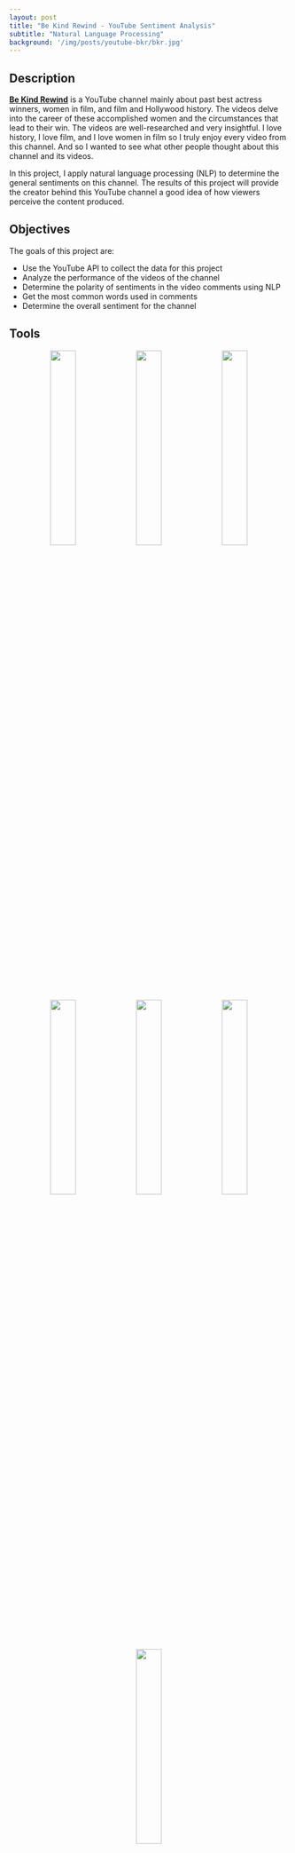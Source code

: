 ```yaml
---
layout: post
title: "Be Kind Rewind - YouTube Sentiment Analysis"
subtitle: "Natural Language Processing"
background: '/img/posts/youtube-bkr/bkr.jpg'
---
```


## Description
**[Be Kind Rewind](https://www.youtube.com/channel/UCNiolZNLiJplmCCzqk9-czQ)** is a YouTube channel mainly about past best actress winners, women in film, and film and Hollywood history. The videos delve into the career of these accomplished women and the circumstances that lead to their win. The videos are well-researched and very insightful. I love history, I love film, and I love women in film so I truly enjoy every video from this channel. And so I wanted to see what other people thought about this channel and its videos.  

In this project, I apply natural language processing (NLP) to determine the general sentiments on this channel. The results of this project will provide the creator behind this YouTube channel a good idea of how viewers perceive the content produced.

## Objectives
The goals of this project are:
- Use the YouTube API to collect the data for this project  
- Analyze the performance of the videos of the channel  
- Determine the polarity of sentiments in the video comments using NLP  
- Get the most common words used in comments  
- Determine the overall sentiment for the channel  

## Tools
<p align="center">
  <img width="30%" height="30%" src="/img/posts/price-used-cars/python.png" />
  <img width="30%" height="30%" src="/img/posts/price-used-cars/numpy.png" />
  <img width="30%" height="30%" src="/img/posts/price-used-cars/pandas.png" />
  <img width="30%" height="30%" src="/img/posts/price-used-cars/matplotlib.png" />
  <img width="30%" height="30%" src="/img/posts/price-used-cars/seaborn.png" />
  <img width="30%" height="30%" src="/img/posts/price-used-cars/txtblob.png" />
  <img width="30%" height="30%" src="/img/posts/price-used-cars/sql.png" />
</p>
- Python - used to extract the data, clean and preprocess the data, get the sentiments from the comments, and analyze the data. The libraries used were:  
  - NumPy  
  - Pandas  
  - Google API client  
  - Matplotlib  
  - Seaborn  
  - WordCloud  
  - Demoji  
  - NLTK  
  - TextBlob  
- SQL Server – store the data and retrieve information for analysis  
- YouTube API – source of the data  

## Steps
1. Download channel, video, and comments data from YouTube using the YouTube API
2. Clean and preprocess the data
3. Perform exploratory data analysis (EDA) on the data
4. Analyze the sentiment of all the comments on the videos and the channel as a whole
5. Conclusion   

## The Data
The data was scraped using Google Youtube Data API version 3.0. There are two datasets: one for the details for each of the 67 videos on the channel and one for the comments posted for all of the videos on the channel. The first dataset was used to analyze the overall performance of the channel. The second dataset was used to get the sentiments from viewers.

## Data Cleaning and Preprocessing
After importing the libraries and extracting the data of the channel from YouTube, we prepared the data for analysis by doing the following:
- Check the data types of each column and number of non-null values
- Convert numerical columns to numeric
- Remove the column 'favouriteCount' since this column has no data
- Convert 'duration' column to seconds
- Add a column that indicates the day of the week the videos and comments were published based on the column 'publishedAt'
- Add column 'tagCount'
- Remove emojis	
- Insert a column to indicate the language the comment was written in and remove comments in languages other than English
- Remove stop words and special characters, lemmatize words
- Get the number of words in each comment

## EDA
The exploratory data analysis was performed using SQL to retrieve information from the datasets. Python was also used for the analysis to visualize the analysis. Some of the notable insights gained from this analysis are as follows:

#### Top performing videos by viewCount
<p align="center">
  <img width="60%" height="60%" src="/img/posts/youtube-bkr/eda1t.jpg" />
  <img width="100%" height="100%" src="/img/posts/youtube-bkr/eda1g.jpg" />
</p>
The most viewed videos are those that discuss movies and personalities who are familiar to today’s audiences. The channel goes over the story of past best actress winners all the way from the infancy of the Oscars. Average viewers may not be able to easily recognize and relate to the subject of some of the videos especially those from the Golden Age of Hollywood. The top 4 most viewed videos cover movies that were recently made (or remade) or actresses that are currently active who won their Oscar within the last 2 decades. The top 5 and 6 most watched video also has this characteristic in a way. They delve into the story  of 2 actresses from the Golden Age of Hollywood who were the subjects of a recent popular TV series. 

#### Average view count of videos
<p align="center">
  <img width="60%" height="60%" src="/img/posts/youtube-bkr/eda3.jpg" />
</p>
The average views of channel per video is 352,354.

#### Videos with the most comments
<p align="center">
  <img width="60%" height="60%" src="/img/posts/youtube-bkr/eda5t.jpg" />
  <img width="100%" height="100%" src="/img/posts/youtube-bkr/eda5g.jpg" />
</p>
Videos with the most comments are also those that cover actresses and movies that are more recent as they would be more familiar to today’s viewers.

#### Average number of comments
<p align="center">
  <img width="60%" height="60%" src="/img/posts/youtube-bkr/eda7.jpg" />
</p>
The average number of comments on the channel’s videos is 1,246.

#### Video comments per 1000 views
<p align="center">
  <img width="60%" height="60%" src="/img/posts/youtube-bkr/eda8t.jpg" />
  <img width="100%" height="100%" src="/img/posts/youtube-bkr/eda8g.jpg" />
</p>
Video comments are correlated to views since the more views a video has, the more chance the video will have of getting comments. Thus, to be able to better compare the comment count of videos, we need to consider them in the context of their view counts. The comment count was divided by the total views of each video and then multiplied by 1000. Using this ratio, we can see that the most commented video per 1000 views is the channel’s Q&A video. Perhaps the reason behind this is that this video is a way for the creator of the channel to engage with the channel’s audience and this, in turn, resulted to more comments.

#### Average number of words in comments for all videos
<p align="center">
  <img width="60%" height="60%" src="/img/posts/youtube-bkr/eda15.jpg" />
</p>
Comments have an average length of 33 words. 

#### Correlation of viewCount, likeCount, commentCount, duration, tagCount, and comment_view_ratio
<p align="center">
  <img width="100%" height="100%" src="/img/posts/youtube-bkr/eda19.jpg" />
</p>
There is a high correlation between viewCount, likeCount, and commentCount. The more a video is viewed, the higher the chance of it getting likes and comments from the viewers.

#### Scatterplot  of viewCount against commentCount, likeCount, tagCount, and durationSecs
<p align="center">
  <img width="100%" height="100%" src="/img/posts/youtube-bkr/eda20.jpg" />
</p>
As seen in the correlation matrix, there is a positive correlation between commentCount and viewCount as well as likeCount and viewCount. Videos with higher viewCounts have higher like counts and comment counts. There is no distinguishable relationship between durationSecs and viewCount as well as tagCount and viewCount. 

## Sentiment Analysis
TextBlob was used to analyze each comment and determine their subjectivity and polarity. **Polarity** defines orientation of a statement whether it expresses a positive, neutral, or negative sentiment. It expressed as a score from -1 to +1 where -1 means a negative statement and +1 means a positive statement. **Subjectivity** measures the amount of personal opinion or factual information contained in a text. It’s value is from 0 to 1 with 1 meaning it expresses personal opinion. 

Based on the polarity score, each comment was tagged as ‘Positive’ if the score > 0, ‘Neutral’ if the score = 0, and ‘Negative’ if the score < 0. 

#### Overall Sentiment
<p align="center">
  <img width="60%" height="60%" src="/img/posts/youtube-bkr/number-of-sentiment.jpg" />
  <img width="100%" height="100%" src="/img/posts/youtube-bkr/number-of-sentiment-g.jpg" />
</p>
The channel has more positive comments than neutral or negative comments. With 63.53% of the comments being positive, viewers generally like the content available on the channel Be Kind Rewind.

#### Average sentiment on videos
<p align="center">
  <img width="60%" height="60%" src="/img/posts/youtube-bkr/avg-sentiment.jpg" />
</p>
The videos have an average of 64.88% of their comments being positive. Negative comments are only 11.63% on average for the videos.

#### Top 10 videos with the highest percentage of positive comments
<p align="center">
  <img width="60%" height="60%" src="/img/posts/youtube-bkr/top-vids-pos-com-t.jpg" />
  <img width="100%" height="100%" src="/img/posts/youtube-bkr/top-vids-pos-com-g.jpg" />
</p>

#### Top 10 videos with the highest percentage of negative comments
<p align="center">
  <img width="60%" height="60%" src="/img/posts/youtube-bkr/top-vids-neg-com-t.jpg" />
  <img width="100%" height="100%" src="/img/posts/youtube-bkr/top-vids-neg-com-g.jpg" />
</p>

#### Top 10 users with most positive comments
<p align="center">
  <img width="60%" height="60%" src="/img/posts/youtube-bkr/top-users-pos-com.jpg" />
</p>

#### Word Cloud of Positive Video Comments
<p align="center">
  <img width="60%" height="60%" src="/img/posts/youtube-bkr/word-cloud-positive.jpg" />
</p>

## Conclusion
Based on the sentiments of comments on the channel’s videos, we can conclude that the channel is generally well received by viewers.  Majority of the comments (63.53%) are positive. The videos have an average of 64.88% of their comments being positive. Some of the most used words in the positive comments are **love, great, think, time, good,** and **woman**. 

---
**The project can be accessed on GitHub through this [link](https://github.com/datascian/YouTube-Sentiment-Analysis---Be-Kind-Rewind) with the codes and the full [documentation](https://github.com/datascian/YouTube-Sentiment-Analysis---Be-Kind-Rewind/blob/main/YouTube%20Sentiment%20Analysis%20-%20BKR.pdf).**